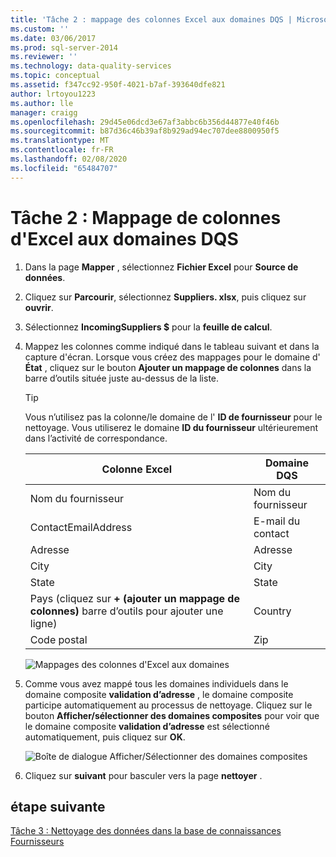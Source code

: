 ```yaml
---
title: 'Tâche 2 : mappage des colonnes Excel aux domaines DQS | Microsoft Docs'
ms.custom: ''
ms.date: 03/06/2017
ms.prod: sql-server-2014
ms.reviewer: ''
ms.technology: data-quality-services
ms.topic: conceptual
ms.assetid: f347cc92-950f-4021-b7af-393640dfe821
author: lrtoyou1223
ms.author: lle
manager: craigg
ms.openlocfilehash: 29d45e06dcd3e67af3abbc6b356d44877e40f46b
ms.sourcegitcommit: b87d36c46b39af8b929ad94ec707dee8800950f5
ms.translationtype: MT
ms.contentlocale: fr-FR
ms.lasthandoff: 02/08/2020
ms.locfileid: "65484707"
---
```

# <a name="task-2-mapping-excel-columns-to-dqs-domains"></a>Tâche 2 : Mappage de colonnes d'Excel aux domaines DQS
    
1.  Dans la page **Mapper** , sélectionnez **Fichier Excel** pour **Source de données**.  
  
2.  Cliquez sur **Parcourir**, sélectionnez **Suppliers. xlsx**, puis cliquez sur **ouvrir**.  
  
3.  Sélectionnez **IncomingSuppliers $** pour la **feuille de calcul**.  
  
4.  Mappez les colonnes comme indiqué dans le tableau suivant et dans la capture d'écran. Lorsque vous créez des mappages pour le domaine d' **État** , cliquez sur le bouton **Ajouter un mappage de colonnes** dans la barre d’outils située juste au-dessus de la liste.  
  
    > [!TIP]  
    >  Vous n’utilisez pas la colonne/le domaine de l' **ID de fournisseur** pour le nettoyage. Vous utiliserez le domaine **ID du fournisseur** ultérieurement dans l’activité de correspondance.  
  
    |Colonne Excel|Domaine DQS|  
    |------------------|----------------|  
    |Nom du fournisseur|Nom du fournisseur|  
    |ContactEmailAddress|E-mail du contact|  
    |Adresse|Adresse|  
    |City|City|  
    |State|State|  
    |Pays (cliquez sur **+ (ajouter un mappage de colonnes)** barre d’outils pour ajouter une ligne)|Country|  
    |Code postal|Zip|  
  
     ![Mappages des colonnes d'Excel aux domaines](../../2014/tutorials/media/et-mappingexcelcolumnstodqsdomains-01.jpg "Mappages des colonnes d'Excel aux domaines")  
  
5.  Comme vous avez mappé tous les domaines individuels dans le domaine composite **validation d’adresse** , le domaine composite participe automatiquement au processus de nettoyage. Cliquez sur le bouton **Afficher/sélectionner des domaines composites** pour voir que le domaine composite **validation d’adresse** est sélectionné automatiquement, puis cliquez sur **OK**.  
  
     ![Boîte de dialogue Afficher/Sélectionner des domaines composites](../../2014/tutorials/media/et-mappingexcelcolumnstodqsdomains-02.jpg "Boîte de dialogue Afficher/Sélectionner des domaines composites")  
  
6.  Cliquez sur **suivant** pour basculer vers la page **nettoyer** .  
  
## <a name="next-step"></a>étape suivante  
 [Tâche 3 : Nettoyage des données dans la base de connaissances Fournisseurs](../../2014/tutorials/task-3-cleansing-data-against-the-suppliers-knowledge-base.md)  
  
  
